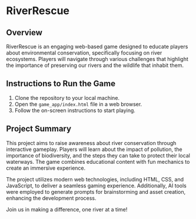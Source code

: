 # RiverRescue

## Overview
RiverRescue is an engaging web-based game designed to educate players about environmental conservation, specifically focusing on river ecosystems. Players will navigate through various challenges that highlight the importance of preserving our rivers and the wildlife that inhabit them.

## Instructions to Run the Game
1. Clone the repository to your local machine.
2. Open the `game_app/index.html` file in a web browser.
3. Follow the on-screen instructions to start playing.

## Project Summary
This project aims to raise awareness about river conservation through interactive gameplay. Players will learn about the impact of pollution, the importance of biodiversity, and the steps they can take to protect their local waterways. The game combines educational content with fun mechanics to create an immersive experience. 

The project utilizes modern web technologies, including HTML, CSS, and JavaScript, to deliver a seamless gaming experience. Additionally, AI tools were employed to generate prompts for brainstorming and asset creation, enhancing the development process. 

Join us in making a difference, one river at a time!
